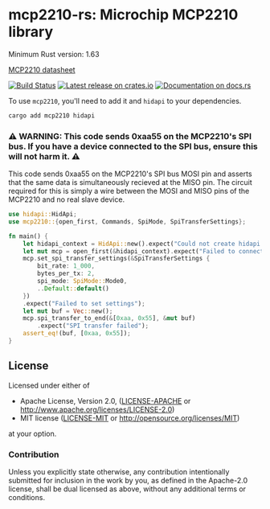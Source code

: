 <!--
SPDX-FileCopyrightText: 2018-2022 Joonas Javanainen <joonas.javanainen@gmail.com>

SPDX-License-Identifier: CC0-1.0
-->

# mcp2210-rs: Microchip MCP2210 library

Minimum Rust version: 1.63

[MCP2210 datasheet](http://ww1.microchip.com/downloads/en/devicedoc/22288a.pdf)

[![Build Status](https://github.com/Gekkio/mcp2210-rs/workflows/ci/badge.svg)](https://github.com/Gekkio/mcp2210-rs/actions)
[![Latest release on crates.io](https://img.shields.io/crates/v/mcp2210.svg)](https://crates.io/crates/mcp2210)
[![Documentation on docs.rs](https://docs.rs/mcp2210/badge.svg)](https://docs.rs/mcp2210)

To use `mcp2210`, you'll need to add it and `hidapi` to your dependencies.

```bash
cargo add mcp2210 hidapi
```

### ⚠️ WARNING: This code sends 0xaa55 on the MCP2210's SPI bus. If you have a device connected to the SPI bus, ensure this will not harm it. ⚠️

This code sends 0xaa55 on the MCP2210's SPI bus MOSI pin and asserts that the same data is simultaneously recieved at the MISO pin. The circuit required for this is simply a wire between the MOSI and MISO pins of the MCP2210 and no real slave device.

```rust
use hidapi::HidApi;
use mcp2210::{open_first, Commands, SpiMode, SpiTransferSettings};

fn main() {
    let hidapi_context = HidApi::new().expect("Could not create hidapi context");
    let mut mcp = open_first(&hidapi_context).expect("Failed to connect");
    mcp.set_spi_transfer_settings(&SpiTransferSettings {
        bit_rate: 1_000,
        bytes_per_tx: 2,
        spi_mode: SpiMode::Mode0,
        ..Default::default()
    })
    .expect("Failed to set settings");
    let mut buf = Vec::new();
    mcp.spi_transfer_to_end(&[0xaa, 0x55], &mut buf)
        .expect("SPI transfer failed");
    assert_eq!(buf, [0xaa, 0x55]);
}
```

## License

Licensed under either of

 * Apache License, Version 2.0, ([LICENSE-APACHE](LICENSE-APACHE) or http://www.apache.org/licenses/LICENSE-2.0)
 * MIT license ([LICENSE-MIT](LICENSE-MIT) or http://opensource.org/licenses/MIT)

at your option.

### Contribution

Unless you explicitly state otherwise, any contribution intentionally
submitted for inclusion in the work by you, as defined in the Apache-2.0
license, shall be dual licensed as above, without any additional terms or
conditions.
